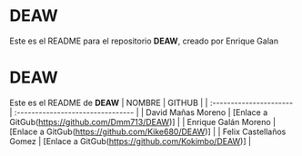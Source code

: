 # DEAW
Este es el README para el repositorio **DEAW**, creado por Enrique Galan
# DEAW
Este es el README de **DEAW**
| NOMBRE                | GITHUB                                |
| :---------------------- | :--------------------------------   |
| David Mañas Moreno      | [Enlace a GitGub(https://github.com/Dmm713/DEAW)]  |
| Enrique Galán Moreno    | [Enlace a GitGub(https://github.com/Kike680/DEAW)] |
| Felix Castellaños Gomez | [Enlace a GitGub(https://github.com/Kokimbo/DEAW)] |
